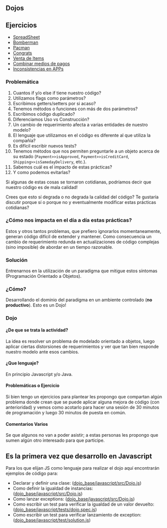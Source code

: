 ## Dojos

## Ejercicios

- [SpreadSheet][2]
- [Bomberman][3]
- [Pacman][4]
- [Congrats][5]
- [Venta de Items][6]
- [Combinar medios de pagos][7]
- [Inconsistencias en APPs][8]

### Problemática

1. Cuantos if y/o else if tiene nuestro código? 
2. Utilizamos flags como parámetros? 
3. Escribimos getters/setters por si acaso? 
4. Tenemos métodos o funciones con más de dos parámetros? 
5. Escribimos código duplicado? 
6. Diferenciamos Uso vs Construcción? 
7. Un cambio de requerimiento afecta a varias entidades de nuestro modelo? 
8. El lenguaje que utilizamos en el código es diferente al que utiliza la compañía? 
9. Es difícil escribir nuevos tests?
10. Tenemos métodos que nos permiten preguntarle a un objeto acerca de su estado (```Payment>>isApproved```, ```Payment>>isCreditCard```, ```Shipping>>isSamedayDelivery```, etc.).
11. Sabemos cuál es el impacto de estas prácticas?
12. Y como podemos evitarlas?

Si algunas de estas cosas se tornaron cotidianas, podríamos decir que nuestro código es de mala calidad!

Crees que esto sí degrada o no degrada la calidad del código? Te gustaría discutir porque sí o porque no y eventualmente modificar estas prácticas cotidianas?

### ¿Cómo nos impacta en el día a día estas prácticas?

Estos y otros tantos problemas, que prefiero ignorarlos momentaneamente, generan código difícil de extender y mantener. Como consecuencia un cambio de requerimiento redunda en actualizaciones de código complejas (sino imposible) de abordar en un tiempo razonable.

### Solución 

Entrenarnos en la utilización de un paradigma que mitigue estos síntomas (Programación Orientado a Objetos).

### ¿Cómo?

Desarrollando el dominio del paradigma en un ambiente controlado (**no productivo**). Esto es un Dojo!

### Dojo

#### ¿De que se trata la actividad?
La idea es resolver un problema de modelado orientado a objetos, luego aplicar ciertas distorsiones de requerimientos y ver que tan bien responde nuestro modelo ante esos cambios.

#### ¿Que lenguaje?
En principio Javascript y/o Java.

#### Problemáticas o Ejercicio

Si bien tengo un ejercicios para plantear les propongo que compartan algún problema donde crean que se puede aplicar alguna mejora de código (con anterioridad) y vemos como acotarlo para hacer una sesión de 30 minutos de programación y luego 30 minutos de puesta en común.

#### Comentarios Varios

Se que algunos no van a poder asistir; a estas personas les propongo que sumen algún otro interesado para que participe.

## Es la primera vez que desarrollo en Javascript

Para los que elijan JS como lenguaje para realizar el dojo aquí encontrarán ejemplos de código para:
- Declarar y definir una clase: ([dojo_base/javascript/src/Dojo.js](dojo_base/javascript/src/Dojo.js))
- Como definir la igualdad de instancias: ([dojo_base/javascript/src/Dojo.js](dojo_base/javascript/src/Dojo.js#L6))
- Como lanzar exceptions: ([dojo_base/javascript/src/Dojo.js](dojo_base/javascript/src/Dojo.js#L11))
- Como escribir un test para verificar la igualdad de un valor devuelto: ([dojo_base/javascript/tests/dojo.spec.js](dojo_base/javascript/test/solution.js#L17))
- Como escribir un test para verificar lanzamiento de exception: ([dojo_base/javascript/test/solution.js](dojo_base/javascript/test/solution.js#L26))


[2]: ./dojo_2
[3]: ./dojo_3
[4]: ./dojo_4
[5]: ./dojo_5
[6]: ./dojo_6
[7]: ./dojo_7
[8]: ./dojo_8
[9]: ./dojo_9

